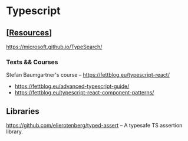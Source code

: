 # Typescript

## [[Resources]]

https://microsoft.github.io/TypeSearch/

### Texts && Courses

Stefan Baumgartner's course –  https://fettblog.eu/typescript-react/
  - https://fettblog.eu/advanced-typescript-guide/
  - https://fettblog.eu/typescript-react-component-patterns/

## Libraries

https://github.com/elierotenberg/typed-assert – A typesafe TS assertion library.

[//begin]: # "Autogenerated link references for markdown compatibility"
[Resources]: resources "resources"
[//end]: # "Autogenerated link references"